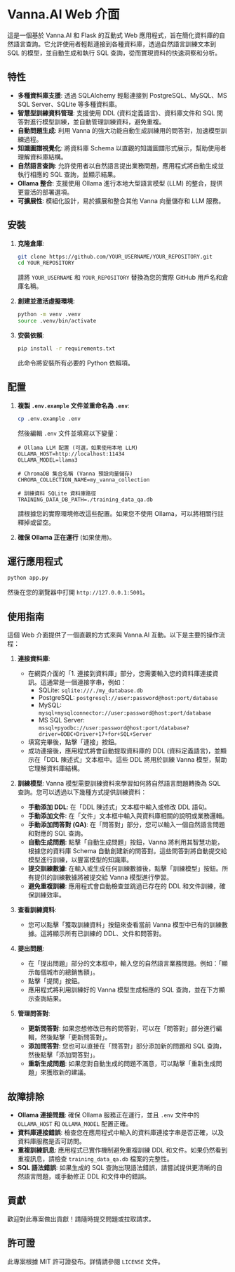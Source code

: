 # Vanna.AI Web 介面

這是一個基於 Vanna.AI 和 Flask 的互動式 Web 應用程式，旨在簡化資料庫的自然語言查詢。它允許使用者輕鬆連接到各種資料庫，透過自然語言訓練文本到 SQL 的模型，並自動生成和執行 SQL 查詢，從而實現資料的快速洞察和分析。

## 特性

- **多種資料庫支援**: 透過 SQLAlchemy 輕鬆連接到 PostgreSQL、MySQL、MS SQL Server、SQLite 等多種資料庫。
- **智慧型訓練資料管理**: 支援使用 DDL (資料定義語言)、資料庫文件和 SQL 問答對進行模型訓練，並自動管理訓練資料，避免重複。
- **自動問題生成**: 利用 Vanna 的強大功能自動生成訓練用的問答對，加速模型訓練過程。
- **知識圖譜視覺化**: 將資料庫 Schema 以直觀的知識圖譜形式展示，幫助使用者理解資料庫結構。
- **自然語言查詢**: 允許使用者以自然語言提出業務問題，應用程式將自動生成並執行相應的 SQL 查詢，並顯示結果。
- **Ollama 整合**: 支援使用 Ollama 進行本地大型語言模型 (LLM) 的整合，提供更靈活的部署選項。
- **可擴展性**: 模組化設計，易於擴展和整合其他 Vanna 向量儲存和 LLM 服務。

## 安裝

1.  **克隆倉庫**:
    ```bash
    git clone https://github.com/YOUR_USERNAME/YOUR_REPOSITORY.git
    cd YOUR_REPOSITORY
    ```
    請將 `YOUR_USERNAME` 和 `YOUR_REPOSITORY` 替換為您的實際 GitHub 用戶名和倉庫名稱。

2.  **創建並激活虛擬環境**:
    ```bash
    python -m venv .venv
    source .venv/bin/activate
    ```

3.  **安裝依賴**:
    ```bash
    pip install -r requirements.txt
    ```
    此命令將安裝所有必要的 Python 依賴項。

## 配置

1.  **複製 `.env.example` 文件並重命名為 `.env`**:
    ```bash
    cp .env.example .env
    ```
    然後編輯 `.env` 文件並填寫以下變量：

    ```
    # Ollama LLM 配置 (可選，如果使用本地 LLM)
    OLLAMA_HOST=http://localhost:11434
    OLLAMA_MODEL=llama3

    # ChromaDB 集合名稱 (Vanna 預設向量儲存)
    CHROMA_COLLECTION_NAME=my_vanna_collection

    # 訓練資料 SQLite 資料庫路徑
    TRAINING_DATA_DB_PATH=./training_data_qa.db
    ```
    請根據您的實際環境修改這些配置。如果您不使用 Ollama，可以將相關行註釋掉或留空。

2.  **確保 Ollama 正在運行** (如果使用)。

## 運行應用程式

```bash
python app.py
```

然後在您的瀏覽器中打開 `http://127.0.0.1:5001`。

## 使用指南

這個 Web 介面提供了一個直觀的方式來與 Vanna.AI 互動。以下是主要的操作流程：

1.  **連接資料庫**:
    *   在網頁介面的「1. 連接到資料庫」部分，您需要輸入您的資料庫連接資訊。這通常是一個連接字串，例如：
        *   SQLite: `sqlite:///./my_database.db`
        *   PostgreSQL: `postgresql://user:password@host:port/database`
        *   MySQL: `mysql+mysqlconnector://user:password@host:port/database`
        *   MS SQL Server: `mssql+pyodbc://user:password@host:port/database?driver=ODBC+Driver+17+for+SQL+Server`
    *   填寫完畢後，點擊「連接」按鈕。
    *   成功連接後，應用程式將會自動提取資料庫的 DDL (資料定義語言)，並顯示在「DDL 陳述式」文本框中。這些 DDL 將用於訓練 Vanna 模型，幫助它理解資料庫結構。

2.  **訓練模型**:
    Vanna 模型需要訓練資料來學習如何將自然語言問題轉換為 SQL 查詢。您可以透過以下幾種方式提供訓練資料：
    *   **手動添加 DDL**: 在「DDL 陳述式」文本框中輸入或修改 DDL 語句。
    *   **手動添加文件**: 在「文件」文本框中輸入與資料庫相關的說明或業務邏輯。
    *   **手動添加問答對 (QA)**: 在「問答對」部分，您可以輸入一個自然語言問題和對應的 SQL 查詢。
    *   **自動生成問題**: 點擊「自動生成問題」按鈕，Vanna 將利用其智慧功能，根據您的資料庫 Schema 自動創建新的問答對。這些問答對將自動提交給模型進行訓練，以豐富模型的知識庫。
    *   **提交訓練數據**: 在輸入或生成任何訓練數據後，點擊「訓練模型」按鈕。所有提供的訓練數據將被提交給 Vanna 模型進行學習。
    *   **避免重複訓練**: 應用程式會自動檢查並跳過已存在的 DDL 和文件訓練，確保訓練效率。

3.  **查看訓練資料**:
    *   您可以點擊「獲取訓練資料」按鈕來查看當前 Vanna 模型中已有的訓練數據。這將顯示所有已訓練的 DDL、文件和問答對。

4.  **提出問題**:
    *   在「提出問題」部分的文本框中，輸入您的自然語言業務問題。例如：「顯示每個城市的總銷售額」。
    *   點擊「提問」按鈕。
    *   應用程式將利用訓練好的 Vanna 模型生成相應的 SQL 查詢，並在下方顯示查詢結果。

5.  **管理問答對**:
    *   **更新問答對**: 如果您想修改已有的問答對，可以在「問答對」部分進行編輯，然後點擊「更新問答對」。
    *   **添加問答對**: 您也可以直接在「問答對」部分添加新的問題和 SQL 查詢，然後點擊「添加問答對」。
    *   **重新生成問題**: 如果您對自動生成的問題不滿意，可以點擊「重新生成問題」來獲取新的建議。

## 故障排除

- **Ollama 連接問題**: 確保 Ollama 服務正在運行，並且 `.env` 文件中的 `OLLAMA_HOST` 和 `OLLAMA_MODEL` 配置正確。
- **資料庫連接錯誤**: 檢查您在應用程式中輸入的資料庫連接字串是否正確，以及資料庫服務是否可訪問。
- **重複訓練訊息**: 應用程式已實作機制避免重複訓練 DDL 和文件。如果仍然看到重複訊息，請檢查 `training_data_qa.db` 檔案的完整性。
- **SQL 語法錯誤**: 如果生成的 SQL 查詢出現語法錯誤，請嘗試提供更清晰的自然語言問題，或手動修正 DDL 和文件中的錯誤。

## 貢獻

歡迎對此專案做出貢獻！請隨時提交問題或拉取請求。

## 許可證

此專案根據 MIT 許可證發布。詳情請參閱 `LICENSE` 文件。
